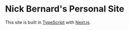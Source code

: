 # Nick Bernard's Personal Site

This site is built in [TypeScript](https://www.typescriptlang.org/) with [Next.js](https://nextjs.org/).

